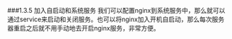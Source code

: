 ###1.3.5 加入自启动和系统服务
我们可以配置nginx到系统服务中，那么就可以通过service来启动和关闭服务。也可以将nginx加入开机自启动，那么每次服务器重启之后就不用手动地去开启nginx服务，非常方便。
